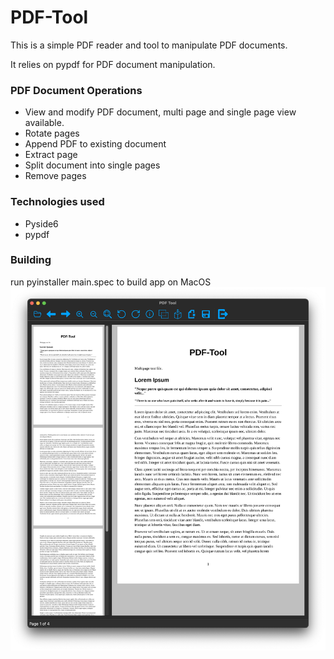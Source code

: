 # PDF-Tool

This is a simple PDF reader and tool to manipulate PDF documents.

It relies on pypdf for PDF document manipulation.

### PDF Document Operations

- View and modify PDF document, multi page and single page view available.
- Rotate pages
- Append PDF to existing document
- Extract page
- Split document into single pages
- Remove pages

### Technologies used

- Pyside6
- pypdf

### Building

run pyinstaller main.spec to build app on MacOS
![Screenshot.png](Screenshot.png)